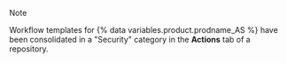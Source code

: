 > [!NOTE]
> Workflow templates for {% data variables.product.prodname_AS %} have been consolidated in a "Security" category in the **Actions** tab of a repository.

